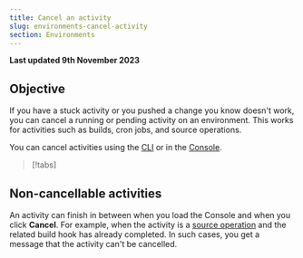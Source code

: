 ```yaml
---
title: Cancel an activity
slug: environments-cancel-activity
section: Environments
---
```


**Last updated 9th November 2023**



## Objective  

If you have a stuck activity or you pushed a change you know doesn't work,
you can cancel a running or pending activity on an environment.
This works for activities such as builds, cron jobs, and source operations.

You can cancel activities using the [CLI](../environments/environments-administration/cli)
or in the [Console](../environments/environments-administration/web).

> [!tabs]      

## Non-cancellable activities

An activity can finish in between when you load the Console and when you click **Cancel**.
For example, when the activity is a [source operation](../environments/environments-create-apps/source-operations)
and the related build hook has already completed.
In such cases, you get a message that the activity can't be cancelled.
